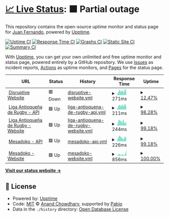 # [📈 Live Status](https://uptime.disrtuptiveinfotech.com): <!--live status--> **🟧 Partial outage**

This repository contains the open-source uptime monitor and status page for [Juan Fernando](https://uptime.disrtuptiveinfotech.com), powered by [Upptime](https://github.com/upptime/upptime).

[![Uptime CI](https://github.com/jfcatano/disruptive-uptime/workflows/Uptime%20CI/badge.svg)](https://github.com/jfcatano/disruptive-uptime/actions?query=workflow%3A%22Uptime+CI%22)
[![Response Time CI](https://github.com/jfcatano/disruptive-uptime/workflows/Response%20Time%20CI/badge.svg)](https://github.com/jfcatano/disruptive-uptime/actions?query=workflow%3A%22Response+Time+CI%22)
[![Graphs CI](https://github.com/jfcatano/disruptive-uptime/workflows/Graphs%20CI/badge.svg)](https://github.com/jfcatano/disruptive-uptime/actions?query=workflow%3A%22Graphs+CI%22)
[![Static Site CI](https://github.com/jfcatano/disruptive-uptime/workflows/Static%20Site%20CI/badge.svg)](https://github.com/jfcatano/disruptive-uptime/actions?query=workflow%3A%22Static+Site+CI%22)
[![Summary CI](https://github.com/jfcatano/disruptive-uptime/workflows/Summary%20CI/badge.svg)](https://github.com/jfcatano/disruptive-uptime/actions?query=workflow%3A%22Summary+CI%22)

With [Upptime](https://upptime.js.org), you can get your own unlimited and free uptime monitor and status page, powered entirely by a GitHub repository. We use [Issues](https://github.com/jfcatano/disruptive-uptime/issues) as incident reports, [Actions](https://github.com/jfcatano/disruptive-uptime/actions) as uptime monitors, and [Pages](https://uptime.disrtuptiveinfotech.com) for the status page.

<!--start: status pages-->
<!-- This summary is generated by Upptime (https://github.com/upptime/upptime) -->
<!-- Do not edit this manually, your changes will be overwritten -->
<!-- prettier-ignore -->
| URL | Status | History | Response Time | Uptime |
| --- | ------ | ------- | ------------- | ------ |
| <img alt="" src="https://icons.duckduckgo.com/ip3/www.disruptiveinfotech.com.ico" height="13"> [Disruptive Website](https://www.disruptiveinfotech.com) | 🟥 Down | [disruptive-website.yml](https://github.com/jfcatano/disruptive-uptime/commits/HEAD/history/disruptive-website.yml) | <details><summary><img alt="Response time graph" src="./graphs/disruptive-website/response-time-week.png" height="20"> 271ms</summary><br><a href="https://uptime.disruptiveinfotech.com/history/disruptive-website"><img alt="Response time 234" src="https://img.shields.io/endpoint?url=https%3A%2F%2Fraw.githubusercontent.com%2Fjfcatano%2Fdisruptive-uptime%2FHEAD%2Fapi%2Fdisruptive-website%2Fresponse-time.json"></a><br><a href="https://uptime.disruptiveinfotech.com/history/disruptive-website"><img alt="24-hour response time 280" src="https://img.shields.io/endpoint?url=https%3A%2F%2Fraw.githubusercontent.com%2Fjfcatano%2Fdisruptive-uptime%2FHEAD%2Fapi%2Fdisruptive-website%2Fresponse-time-day.json"></a><br><a href="https://uptime.disruptiveinfotech.com/history/disruptive-website"><img alt="7-day response time 271" src="https://img.shields.io/endpoint?url=https%3A%2F%2Fraw.githubusercontent.com%2Fjfcatano%2Fdisruptive-uptime%2FHEAD%2Fapi%2Fdisruptive-website%2Fresponse-time-week.json"></a><br><a href="https://uptime.disruptiveinfotech.com/history/disruptive-website"><img alt="30-day response time 252" src="https://img.shields.io/endpoint?url=https%3A%2F%2Fraw.githubusercontent.com%2Fjfcatano%2Fdisruptive-uptime%2FHEAD%2Fapi%2Fdisruptive-website%2Fresponse-time-month.json"></a><br><a href="https://uptime.disruptiveinfotech.com/history/disruptive-website"><img alt="1-year response time 234" src="https://img.shields.io/endpoint?url=https%3A%2F%2Fraw.githubusercontent.com%2Fjfcatano%2Fdisruptive-uptime%2FHEAD%2Fapi%2Fdisruptive-website%2Fresponse-time-year.json"></a></details> | <details><summary><a href="https://uptime.disruptiveinfotech.com/history/disruptive-website">12.47%</a></summary><a href="https://uptime.disruptiveinfotech.com/history/disruptive-website"><img alt="All-time uptime 95.92%" src="https://img.shields.io/endpoint?url=https%3A%2F%2Fraw.githubusercontent.com%2Fjfcatano%2Fdisruptive-uptime%2FHEAD%2Fapi%2Fdisruptive-website%2Fuptime.json"></a><br><a href="https://uptime.disruptiveinfotech.com/history/disruptive-website"><img alt="24-hour uptime 0.00%" src="https://img.shields.io/endpoint?url=https%3A%2F%2Fraw.githubusercontent.com%2Fjfcatano%2Fdisruptive-uptime%2FHEAD%2Fapi%2Fdisruptive-website%2Fuptime-day.json"></a><br><a href="https://uptime.disruptiveinfotech.com/history/disruptive-website"><img alt="7-day uptime 12.47%" src="https://img.shields.io/endpoint?url=https%3A%2F%2Fraw.githubusercontent.com%2Fjfcatano%2Fdisruptive-uptime%2FHEAD%2Fapi%2Fdisruptive-website%2Fuptime-week.json"></a><br><a href="https://uptime.disruptiveinfotech.com/history/disruptive-website"><img alt="30-day uptime 79.86%" src="https://img.shields.io/endpoint?url=https%3A%2F%2Fraw.githubusercontent.com%2Fjfcatano%2Fdisruptive-uptime%2FHEAD%2Fapi%2Fdisruptive-website%2Fuptime-month.json"></a><br><a href="https://uptime.disruptiveinfotech.com/history/disruptive-website"><img alt="1-year uptime 95.92%" src="https://img.shields.io/endpoint?url=https%3A%2F%2Fraw.githubusercontent.com%2Fjfcatano%2Fdisruptive-uptime%2FHEAD%2Fapi%2Fdisruptive-website%2Fuptime-year.json"></a></details>
| <img alt="" src="https://icons.duckduckgo.com/ip3/apilarproject.disruptiveinfotech.com.ico" height="13"> [Liga Antioqueña de Rugby - API](https://apilarproject.disruptiveinfotech.com/) | 🟩 Up | [liga-antioquena-de-rugby-api.yml](https://github.com/jfcatano/disruptive-uptime/commits/HEAD/history/liga-antioquena-de-rugby-api.yml) | <details><summary><img alt="Response time graph" src="./graphs/liga-antioquena-de-rugby-api/response-time-week.png" height="20"> 211ms</summary><br><a href="https://uptime.disruptiveinfotech.com/history/liga-antioquena-de-rugby-api"><img alt="Response time 289" src="https://img.shields.io/endpoint?url=https%3A%2F%2Fraw.githubusercontent.com%2Fjfcatano%2Fdisruptive-uptime%2FHEAD%2Fapi%2Fliga-antioquena-de-rugby-api%2Fresponse-time.json"></a><br><a href="https://uptime.disruptiveinfotech.com/history/liga-antioquena-de-rugby-api"><img alt="24-hour response time 316" src="https://img.shields.io/endpoint?url=https%3A%2F%2Fraw.githubusercontent.com%2Fjfcatano%2Fdisruptive-uptime%2FHEAD%2Fapi%2Fliga-antioquena-de-rugby-api%2Fresponse-time-day.json"></a><br><a href="https://uptime.disruptiveinfotech.com/history/liga-antioquena-de-rugby-api"><img alt="7-day response time 211" src="https://img.shields.io/endpoint?url=https%3A%2F%2Fraw.githubusercontent.com%2Fjfcatano%2Fdisruptive-uptime%2FHEAD%2Fapi%2Fliga-antioquena-de-rugby-api%2Fresponse-time-week.json"></a><br><a href="https://uptime.disruptiveinfotech.com/history/liga-antioquena-de-rugby-api"><img alt="30-day response time 779" src="https://img.shields.io/endpoint?url=https%3A%2F%2Fraw.githubusercontent.com%2Fjfcatano%2Fdisruptive-uptime%2FHEAD%2Fapi%2Fliga-antioquena-de-rugby-api%2Fresponse-time-month.json"></a><br><a href="https://uptime.disruptiveinfotech.com/history/liga-antioquena-de-rugby-api"><img alt="1-year response time 289" src="https://img.shields.io/endpoint?url=https%3A%2F%2Fraw.githubusercontent.com%2Fjfcatano%2Fdisruptive-uptime%2FHEAD%2Fapi%2Fliga-antioquena-de-rugby-api%2Fresponse-time-year.json"></a></details> | <details><summary><a href="https://uptime.disruptiveinfotech.com/history/liga-antioquena-de-rugby-api">98.28%</a></summary><a href="https://uptime.disruptiveinfotech.com/history/liga-antioquena-de-rugby-api"><img alt="All-time uptime 96.90%" src="https://img.shields.io/endpoint?url=https%3A%2F%2Fraw.githubusercontent.com%2Fjfcatano%2Fdisruptive-uptime%2FHEAD%2Fapi%2Fliga-antioquena-de-rugby-api%2Fuptime.json"></a><br><a href="https://uptime.disruptiveinfotech.com/history/liga-antioquena-de-rugby-api"><img alt="24-hour uptime 100.00%" src="https://img.shields.io/endpoint?url=https%3A%2F%2Fraw.githubusercontent.com%2Fjfcatano%2Fdisruptive-uptime%2FHEAD%2Fapi%2Fliga-antioquena-de-rugby-api%2Fuptime-day.json"></a><br><a href="https://uptime.disruptiveinfotech.com/history/liga-antioquena-de-rugby-api"><img alt="7-day uptime 98.28%" src="https://img.shields.io/endpoint?url=https%3A%2F%2Fraw.githubusercontent.com%2Fjfcatano%2Fdisruptive-uptime%2FHEAD%2Fapi%2Fliga-antioquena-de-rugby-api%2Fuptime-week.json"></a><br><a href="https://uptime.disruptiveinfotech.com/history/liga-antioquena-de-rugby-api"><img alt="30-day uptime 99.56%" src="https://img.shields.io/endpoint?url=https%3A%2F%2Fraw.githubusercontent.com%2Fjfcatano%2Fdisruptive-uptime%2FHEAD%2Fapi%2Fliga-antioquena-de-rugby-api%2Fuptime-month.json"></a><br><a href="https://uptime.disruptiveinfotech.com/history/liga-antioquena-de-rugby-api"><img alt="1-year uptime 96.90%" src="https://img.shields.io/endpoint?url=https%3A%2F%2Fraw.githubusercontent.com%2Fjfcatano%2Fdisruptive-uptime%2FHEAD%2Fapi%2Fliga-antioquena-de-rugby-api%2Fuptime-year.json"></a></details>
| <img alt="" src="https://icons.duckduckgo.com/ip3/lar.disruptiveinfotech.com.ico" height="13"> [Liga Antioqueña de Rugby - Website](https://lar.disruptiveinfotech.com/) | 🟩 Up | [liga-antioquena-de-rugby-website.yml](https://github.com/jfcatano/disruptive-uptime/commits/HEAD/history/liga-antioquena-de-rugby-website.yml) | <details><summary><img alt="Response time graph" src="./graphs/liga-antioquena-de-rugby-website/response-time-week.png" height="20"> 244ms</summary><br><a href="https://uptime.disruptiveinfotech.com/history/liga-antioquena-de-rugby-website"><img alt="Response time 275" src="https://img.shields.io/endpoint?url=https%3A%2F%2Fraw.githubusercontent.com%2Fjfcatano%2Fdisruptive-uptime%2FHEAD%2Fapi%2Fliga-antioquena-de-rugby-website%2Fresponse-time.json"></a><br><a href="https://uptime.disruptiveinfotech.com/history/liga-antioquena-de-rugby-website"><img alt="24-hour response time 322" src="https://img.shields.io/endpoint?url=https%3A%2F%2Fraw.githubusercontent.com%2Fjfcatano%2Fdisruptive-uptime%2FHEAD%2Fapi%2Fliga-antioquena-de-rugby-website%2Fresponse-time-day.json"></a><br><a href="https://uptime.disruptiveinfotech.com/history/liga-antioquena-de-rugby-website"><img alt="7-day response time 244" src="https://img.shields.io/endpoint?url=https%3A%2F%2Fraw.githubusercontent.com%2Fjfcatano%2Fdisruptive-uptime%2FHEAD%2Fapi%2Fliga-antioquena-de-rugby-website%2Fresponse-time-week.json"></a><br><a href="https://uptime.disruptiveinfotech.com/history/liga-antioquena-de-rugby-website"><img alt="30-day response time 241" src="https://img.shields.io/endpoint?url=https%3A%2F%2Fraw.githubusercontent.com%2Fjfcatano%2Fdisruptive-uptime%2FHEAD%2Fapi%2Fliga-antioquena-de-rugby-website%2Fresponse-time-month.json"></a><br><a href="https://uptime.disruptiveinfotech.com/history/liga-antioquena-de-rugby-website"><img alt="1-year response time 275" src="https://img.shields.io/endpoint?url=https%3A%2F%2Fraw.githubusercontent.com%2Fjfcatano%2Fdisruptive-uptime%2FHEAD%2Fapi%2Fliga-antioquena-de-rugby-website%2Fresponse-time-year.json"></a></details> | <details><summary><a href="https://uptime.disruptiveinfotech.com/history/liga-antioquena-de-rugby-website">99.18%</a></summary><a href="https://uptime.disruptiveinfotech.com/history/liga-antioquena-de-rugby-website"><img alt="All-time uptime 96.87%" src="https://img.shields.io/endpoint?url=https%3A%2F%2Fraw.githubusercontent.com%2Fjfcatano%2Fdisruptive-uptime%2FHEAD%2Fapi%2Fliga-antioquena-de-rugby-website%2Fuptime.json"></a><br><a href="https://uptime.disruptiveinfotech.com/history/liga-antioquena-de-rugby-website"><img alt="24-hour uptime 100.00%" src="https://img.shields.io/endpoint?url=https%3A%2F%2Fraw.githubusercontent.com%2Fjfcatano%2Fdisruptive-uptime%2FHEAD%2Fapi%2Fliga-antioquena-de-rugby-website%2Fuptime-day.json"></a><br><a href="https://uptime.disruptiveinfotech.com/history/liga-antioquena-de-rugby-website"><img alt="7-day uptime 99.18%" src="https://img.shields.io/endpoint?url=https%3A%2F%2Fraw.githubusercontent.com%2Fjfcatano%2Fdisruptive-uptime%2FHEAD%2Fapi%2Fliga-antioquena-de-rugby-website%2Fuptime-week.json"></a><br><a href="https://uptime.disruptiveinfotech.com/history/liga-antioquena-de-rugby-website"><img alt="30-day uptime 99.81%" src="https://img.shields.io/endpoint?url=https%3A%2F%2Fraw.githubusercontent.com%2Fjfcatano%2Fdisruptive-uptime%2FHEAD%2Fapi%2Fliga-antioquena-de-rugby-website%2Fuptime-month.json"></a><br><a href="https://uptime.disruptiveinfotech.com/history/liga-antioquena-de-rugby-website"><img alt="1-year uptime 96.87%" src="https://img.shields.io/endpoint?url=https%3A%2F%2Fraw.githubusercontent.com%2Fjfcatano%2Fdisruptive-uptime%2FHEAD%2Fapi%2Fliga-antioquena-de-rugby-website%2Fuptime-year.json"></a></details>
| <img alt="" src="https://icons.duckduckgo.com/ip3/apimesadoko.disruptiveinfotech.com.ico" height="13"> [Mesadoko - API](https://apimesadoko.disruptiveinfotech.com/api/categories) | 🟩 Up | [mesadoko-api.yml](https://github.com/jfcatano/disruptive-uptime/commits/HEAD/history/mesadoko-api.yml) | <details><summary><img alt="Response time graph" src="./graphs/mesadoko-api/response-time-week.png" height="20"> 226ms</summary><br><a href="https://uptime.disruptiveinfotech.com/history/mesadoko-api"><img alt="Response time 291" src="https://img.shields.io/endpoint?url=https%3A%2F%2Fraw.githubusercontent.com%2Fjfcatano%2Fdisruptive-uptime%2FHEAD%2Fapi%2Fmesadoko-api%2Fresponse-time.json"></a><br><a href="https://uptime.disruptiveinfotech.com/history/mesadoko-api"><img alt="24-hour response time 285" src="https://img.shields.io/endpoint?url=https%3A%2F%2Fraw.githubusercontent.com%2Fjfcatano%2Fdisruptive-uptime%2FHEAD%2Fapi%2Fmesadoko-api%2Fresponse-time-day.json"></a><br><a href="https://uptime.disruptiveinfotech.com/history/mesadoko-api"><img alt="7-day response time 226" src="https://img.shields.io/endpoint?url=https%3A%2F%2Fraw.githubusercontent.com%2Fjfcatano%2Fdisruptive-uptime%2FHEAD%2Fapi%2Fmesadoko-api%2Fresponse-time-week.json"></a><br><a href="https://uptime.disruptiveinfotech.com/history/mesadoko-api"><img alt="30-day response time 793" src="https://img.shields.io/endpoint?url=https%3A%2F%2Fraw.githubusercontent.com%2Fjfcatano%2Fdisruptive-uptime%2FHEAD%2Fapi%2Fmesadoko-api%2Fresponse-time-month.json"></a><br><a href="https://uptime.disruptiveinfotech.com/history/mesadoko-api"><img alt="1-year response time 291" src="https://img.shields.io/endpoint?url=https%3A%2F%2Fraw.githubusercontent.com%2Fjfcatano%2Fdisruptive-uptime%2FHEAD%2Fapi%2Fmesadoko-api%2Fresponse-time-year.json"></a></details> | <details><summary><a href="https://uptime.disruptiveinfotech.com/history/mesadoko-api">99.18%</a></summary><a href="https://uptime.disruptiveinfotech.com/history/mesadoko-api"><img alt="All-time uptime 97.84%" src="https://img.shields.io/endpoint?url=https%3A%2F%2Fraw.githubusercontent.com%2Fjfcatano%2Fdisruptive-uptime%2FHEAD%2Fapi%2Fmesadoko-api%2Fuptime.json"></a><br><a href="https://uptime.disruptiveinfotech.com/history/mesadoko-api"><img alt="24-hour uptime 100.00%" src="https://img.shields.io/endpoint?url=https%3A%2F%2Fraw.githubusercontent.com%2Fjfcatano%2Fdisruptive-uptime%2FHEAD%2Fapi%2Fmesadoko-api%2Fuptime-day.json"></a><br><a href="https://uptime.disruptiveinfotech.com/history/mesadoko-api"><img alt="7-day uptime 99.18%" src="https://img.shields.io/endpoint?url=https%3A%2F%2Fraw.githubusercontent.com%2Fjfcatano%2Fdisruptive-uptime%2FHEAD%2Fapi%2Fmesadoko-api%2Fuptime-week.json"></a><br><a href="https://uptime.disruptiveinfotech.com/history/mesadoko-api"><img alt="30-day uptime 99.75%" src="https://img.shields.io/endpoint?url=https%3A%2F%2Fraw.githubusercontent.com%2Fjfcatano%2Fdisruptive-uptime%2FHEAD%2Fapi%2Fmesadoko-api%2Fuptime-month.json"></a><br><a href="https://uptime.disruptiveinfotech.com/history/mesadoko-api"><img alt="1-year uptime 97.84%" src="https://img.shields.io/endpoint?url=https%3A%2F%2Fraw.githubusercontent.com%2Fjfcatano%2Fdisruptive-uptime%2FHEAD%2Fapi%2Fmesadoko-api%2Fuptime-year.json"></a></details>
| <img alt="" src="https://icons.duckduckgo.com/ip3/mesadoko.com.ico" height="13"> [Mesadoko - Website](https://mesadoko.com/) | 🟩 Up | [mesadoko-website.yml](https://github.com/jfcatano/disruptive-uptime/commits/HEAD/history/mesadoko-website.yml) | <details><summary><img alt="Response time graph" src="./graphs/mesadoko-website/response-time-week.png" height="20"> 856ms</summary><br><a href="https://uptime.disruptiveinfotech.com/history/mesadoko-website"><img alt="Response time 372" src="https://img.shields.io/endpoint?url=https%3A%2F%2Fraw.githubusercontent.com%2Fjfcatano%2Fdisruptive-uptime%2FHEAD%2Fapi%2Fmesadoko-website%2Fresponse-time.json"></a><br><a href="https://uptime.disruptiveinfotech.com/history/mesadoko-website"><img alt="24-hour response time 561" src="https://img.shields.io/endpoint?url=https%3A%2F%2Fraw.githubusercontent.com%2Fjfcatano%2Fdisruptive-uptime%2FHEAD%2Fapi%2Fmesadoko-website%2Fresponse-time-day.json"></a><br><a href="https://uptime.disruptiveinfotech.com/history/mesadoko-website"><img alt="7-day response time 856" src="https://img.shields.io/endpoint?url=https%3A%2F%2Fraw.githubusercontent.com%2Fjfcatano%2Fdisruptive-uptime%2FHEAD%2Fapi%2Fmesadoko-website%2Fresponse-time-week.json"></a><br><a href="https://uptime.disruptiveinfotech.com/history/mesadoko-website"><img alt="30-day response time 517" src="https://img.shields.io/endpoint?url=https%3A%2F%2Fraw.githubusercontent.com%2Fjfcatano%2Fdisruptive-uptime%2FHEAD%2Fapi%2Fmesadoko-website%2Fresponse-time-month.json"></a><br><a href="https://uptime.disruptiveinfotech.com/history/mesadoko-website"><img alt="1-year response time 372" src="https://img.shields.io/endpoint?url=https%3A%2F%2Fraw.githubusercontent.com%2Fjfcatano%2Fdisruptive-uptime%2FHEAD%2Fapi%2Fmesadoko-website%2Fresponse-time-year.json"></a></details> | <details><summary><a href="https://uptime.disruptiveinfotech.com/history/mesadoko-website">100.00%</a></summary><a href="https://uptime.disruptiveinfotech.com/history/mesadoko-website"><img alt="All-time uptime 99.97%" src="https://img.shields.io/endpoint?url=https%3A%2F%2Fraw.githubusercontent.com%2Fjfcatano%2Fdisruptive-uptime%2FHEAD%2Fapi%2Fmesadoko-website%2Fuptime.json"></a><br><a href="https://uptime.disruptiveinfotech.com/history/mesadoko-website"><img alt="24-hour uptime 100.00%" src="https://img.shields.io/endpoint?url=https%3A%2F%2Fraw.githubusercontent.com%2Fjfcatano%2Fdisruptive-uptime%2FHEAD%2Fapi%2Fmesadoko-website%2Fuptime-day.json"></a><br><a href="https://uptime.disruptiveinfotech.com/history/mesadoko-website"><img alt="7-day uptime 100.00%" src="https://img.shields.io/endpoint?url=https%3A%2F%2Fraw.githubusercontent.com%2Fjfcatano%2Fdisruptive-uptime%2FHEAD%2Fapi%2Fmesadoko-website%2Fuptime-week.json"></a><br><a href="https://uptime.disruptiveinfotech.com/history/mesadoko-website"><img alt="30-day uptime 100.00%" src="https://img.shields.io/endpoint?url=https%3A%2F%2Fraw.githubusercontent.com%2Fjfcatano%2Fdisruptive-uptime%2FHEAD%2Fapi%2Fmesadoko-website%2Fuptime-month.json"></a><br><a href="https://uptime.disruptiveinfotech.com/history/mesadoko-website"><img alt="1-year uptime 99.97%" src="https://img.shields.io/endpoint?url=https%3A%2F%2Fraw.githubusercontent.com%2Fjfcatano%2Fdisruptive-uptime%2FHEAD%2Fapi%2Fmesadoko-website%2Fuptime-year.json"></a></details>

<!--end: status pages-->

[**Visit our status website →**](https://uptime.disrtuptiveinfotech.com)

## 📄 License

- Powered by: [Upptime](https://github.com/upptime/upptime)
- Code: [MIT](./LICENSE) © [Anand Chowdhary](https://anandchowdhary.com), supported by [Pabio](https://pabio.com)
- Data in the `./history` directory: [Open Database License](https://opendatacommons.org/licenses/odbl/1-0/)
